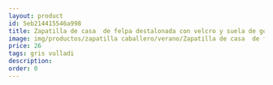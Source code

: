 ```yaml
---
layout: product
id: 5eb214415546a998
title: Zapatilla de casa  de felpa destalonada con velcro y suela de goma 
image: img/productos/zapatilla caballero/verano/Zapatilla de casa  de felpa destalonada con velcro y suela de goma =26 =gris vulladi.webp
price: 26 
tags: gris vulladi
description: 
order: 0
---
```

